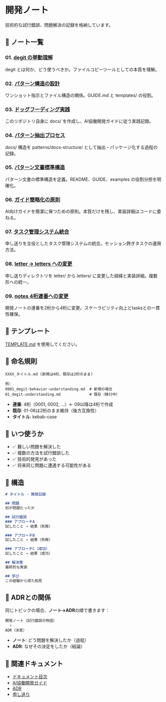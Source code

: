 # 開発ノート

技術的な試行錯誤、問題解決の記録を格納しています。

## 📄 ノート一覧

### 01. [degit の挙動理解](./01_degit-understanding.md)
degit とは何か、どう使うべきか。ファイルコピーツールとしての本質を理解。

### 02. [パターン構造の設計](./02_pattern-structure-design.md)
ワンショット指示とファイル構造の関係。GUIDE.md と templates/ の役割。

### 03. [ドッグフーディング実践](./03_repository-dogfooding.md)
このリポジトリ自身に docs/ を作成し、AI協働開発ガイドに従う実践記録。

### 04. [パターン抽出プロセス](./04_pattern-extraction-process.md)
docs/ 構造を patterns/docs-structure/ として抽出・パッケージ化する過程の記録。

### 05. [パターン文書標準構造](./05_pattern-docs-standard-structure.md)
パターン文書の標準構造を定義。README、GUIDE、examples の役割分担を明確化。

### 06. [ガイド簡略化の原則](./06_guide-simplification-principles.md)
AI向けガイドを簡潔に保つための原則。本質だけを残し、実装詳細はコードに委ねる。

### 07. [タスク管理システム統合](./07_task-system-integration.md)
申し送りを主役としたタスク管理システムの統合。セッション跨ぎタスクの運用方法。

### 08. [letter → letters への変更](./08_letters-naming-change.md)
申し送りディレクトリを letter/ から letters/ に変更した経緯と実装詳細。複数形への統一。

### 09. [notes 4桁連番への変更](./09_notes-4digit-numbering-change.md)
開発ノートの連番を2桁から4桁に変更。スケーラビリティ向上とtasksとの一貫性確保。

## 📝 テンプレート

[TEMPLATE.md](./TEMPLATE.md) を使用してください。

## 📂 命名規則

```
XXXX_タイトル.md (新規は4桁、既存は2桁のまま)

例:
0001_degit-behavior-understanding.md  # 新規の場合
01_degit-understanding.md             # 既存（移行中）
```

- **連番**: 4桁（0001, 0002, ...）← 09以降は4桁で作成
- **既存**: 01-08は2桁のまま維持（後方互換性）
- **タイトル**: kebab-case

## 🎯 いつ使うか

- ✅ 難しい問題を解決した
- ✅ 複数の方法を試行錯誤した
- ✅ 技術的発見があった
- ✅ 将来同じ問題に遭遇する可能性がある

## 📖 構造

```markdown
# タイトル - 開発記録

## 問題
何が問題だったか

## 試行錯誤
### アプローチA
試したこと → 結果（失敗）

### アプローチB
試したこと → 結果（失敗）

### アプローチC（成功）
試したこと → 結果（成功）

## 解決策
最終的な実装

## 学び
この経験から得た知見
```

## 🔄 ADRとの関係

同じトピックの場合、**ノート→ADR**の順で書きます：

```
開発ノート（試行錯誤の物語）
  ↓
ADR（決意）
```

- **ノート**: どう問題を解決したか（過程）
- **ADR**: なぜその決定をしたか（結論）

## 🔗 関連ドキュメント

- [ドキュメント目次](../README.md)
- [AI協働開発ガイド](../ai-collaboration/)
- [ADR](../architecture/decisions/)
- [申し送り](../letters/)
